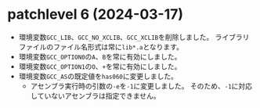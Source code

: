 # patchlevel 6 (2024-03-17)

* 環境変数`GCC_LIB`、`GCC_NO_XCLIB`、`GCC_XCLIB`を削除しました。
  ライブラリファイルのファイル名形式は常に`lib*.a`となります。
* 環境変数`GCC_OPTION0`の`A`、`B`を常に有効にしました。
* 環境変数`GCC_OPTION1`の`O`、`+`を常に有効にしました。
* 環境変数`GCC_AS`の既定値を`has060`に変更しました。
  * アセンブラ実行時の引数の`-e`を`-1`に変更しました。
    そのため、`-1`に対応していないアセンブラは指定できません。

